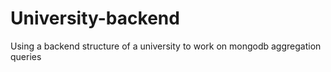 # University-backend
Using a backend structure of a university to work on mongodb aggregation queries
